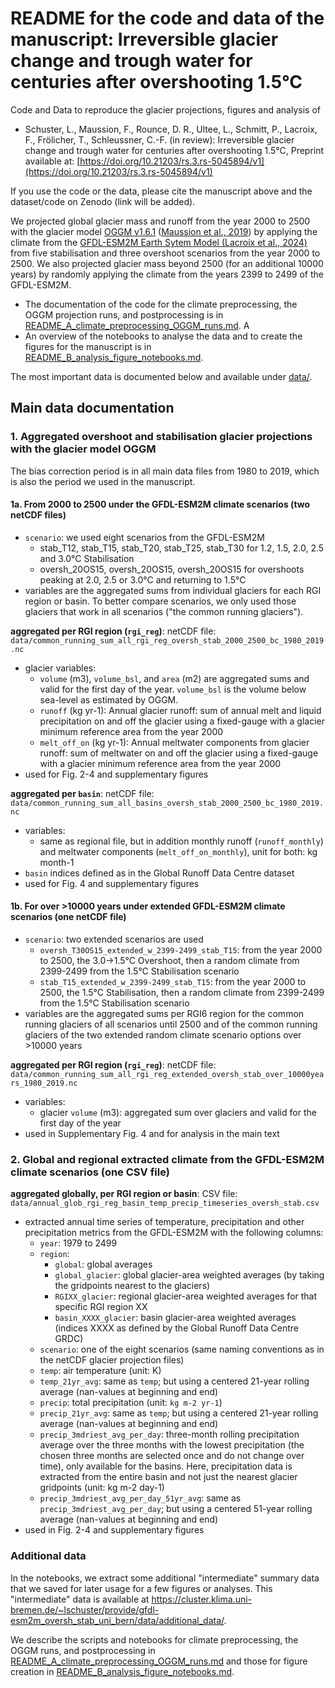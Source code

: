 # README for the code and data of the manuscript: Irreversible glacier change and trough water for centuries after overshooting 1.5°C

Code and Data to reproduce the glacier projections, figures and analysis of 
- Schuster, L., Maussion, F., Rounce, D. R., Ultee, L., Schmitt, P.,  Lacroix, F., Frölicher, T., Schleussner, C.-F. (in review): Irreversible glacier change and trough water for centuries after overshooting 1.5°C, Preprint available at: [https://doi.org/10.21203/rs.3.rs-5045894/v1](https://doi.org/10.21203/rs.3.rs-5045894/v1)

If you use the code or the data, please cite the manuscript above and the dataset/code on Zenodo (link will be added). 

We projected global glacier mass and runoff from the year 2000 to 2500 with the glacier model [OGGM v1.6.1](https://doi.org/10.5281/zenodo.8287580) ([Maussion et al., 2019](https://www.geosci-model-dev.net/12/909/2019/)) by applying the climate from the [GFDL-ESM2M Earth Sytem Model (Lacroix et al., 2024)](https://doi.org/10.1029/2024EF004862) from five stabilisation and three overshoot scenarios from the year 2000 to 2500. We also projected glacier mass beyond 2500 (for an additional 10000 years) by randomly applying the climate from the years 2399 to 2499 of the GFDL-ESM2M. 

- The documentation of the code for the climate preprocessing, the OGGM projection runs, and postprocessing is in [README_A_climate_preprocessing_OGGM_runs.md](README_A_climate_preprocessing_OGGM_runs.md). A
- An overview of the notebooks to analyse the data and to create the figures for the manuscript is in [README_B_analysis_figure_notebooks.md](README_B_analysis_figure_notebooks.md).


The most important data is documented below and available under [data/](data/).


## Main data documentation

### 1. Aggregated overshoot and stabilisation glacier projections with the glacier model OGGM

The bias correction period is in all main data files from 1980 to 2019, which is also the period we used in the manuscript.

#### 1a. From 2000 to 2500 under the GFDL-ESM2M climate scenarios (two netCDF files)

   - `scenario`: we used eight scenarios from the GFDL-ESM2M
       - stab_T12, stab_T15, stab_T20, stab_T25, stab_T30 for 1.2, 1.5, 2.0, 2.5 and 3.0°C Stabilisation 
       - oversh_20OS15, oversh_20OS15, oversh_20OS15 for overshoots peaking at 2.0, 2.5 or 3.0°C and returning to 1.5°C
   - variables are the aggregated sums from individual glaciers for each RGI region or basin. To better compare scenarios, we only used those glaciers that work in all scenarios ("the common running glaciers"). 
   
**aggregated per RGI region (`rgi_reg`)**: netCDF file: `data/common_running_sum_all_rgi_reg_oversh_stab_2000_2500_bc_1980_2019.nc`
   - glacier variables:
       - `volume` (m3), `volume_bsl`, and `area` (m2) are aggregated sums and valid for the first day of the year. `volume_bsl` is the volume below sea-level as estimated by OGGM.          
       - `runoff` (kg yr-1): Annual glacier runoff: sum of annual melt and liquid precipitation on and off the glacier using a fixed-gauge with a glacier minimum reference area from the year 2000 
       - `melt_off_on` (kg yr-1): Annual meltwater components from glacier runoff: sum of meltwater on and off the glacier using a fixed-gauge with a glacier minimum reference area from the year 2000
   - used for Fig. 2-4 and supplementary figures
   
**aggregated per `basin`**: netCDF file: `data/common_running_sum_all_basins_oversh_stab_2000_2500_bc_1980_2019.nc`
   - variables:
       - same as regional file, but in addition monthly runoff (`runoff_monthly`) and meltwater components (`melt_off_on_monthly`), unit for both: kg month-1
   - `basin` indices defined as in the Global Runoff Data Centre dataset
   - used for Fig. 4 and supplementary figures


####  1b. For over >10000 years under extended GFDL-ESM2M climate scenarios (one netCDF file)

- `scenario`: two extended scenarios are used
    - `oversh_T30OS15_extended_w_2399-2499_stab_T15`: from the year 2000 to 2500, the 3.0->1.5°C Overshoot, then a random climate from 2399-2499 from the 1.5°C Stabilisation scenario
    - `stab_T15_extended_w_2399-2499_stab_T15`:  from the year 2000 to 2500, the 1.5°C Stabilisation, then a random climate from 2399-2499 from the 1.5°C Stabilisation scenario
- variables are the aggregated sums per RGI6 region for the common running glaciers of all scenarios until 2500 and of the common running glaciers of the two extended random climate scenario options over >10000 years

**aggregated per RGI region (`rgi_reg`)**: netCDF file: `data/common_running_sum_all_rgi_reg_extended_oversh_stab_over_10000years_1980_2019.nc`
   - variables: 
       - glacier `volume` (m3):  aggregated sum over glaciers and valid for the first day of the year   
   - used in Supplementary Fig. 4 and for analysis in the main text 

### 2. Global and regional extracted climate from the GFDL-ESM2M climate scenarios (one CSV file)

**aggregated globally, per RGI region or basin**: CSV file: `data/annual_glob_rgi_reg_basin_temp_precip_timeseries_oversh_stab.csv` 
- extracted annual time series of temperature, precipitation and other precipitation metrics from the GFDL-ESM2M with the following columns:
    - `year`: 1979 to 2499
    - `region`: 
        - `global`: global averages
        - `global_glacier`: global glacier-area weighted averages (by taking the gridpoints nearest to the glaciers)
        - `RGIXX_glacier`: regional glacier-area weighted averages for that specific RGI region XX
        - `basin_XXXX_glacier`: basin glacier-area weighted averages (indices XXXX as defined by the Global Runoff Data Centre GRDC)
    - `scenario`: one of the eight scenarios  (same naming conventions as in the netCDF glacier projection files)
    - `temp`: air temperature (unit: K)
    - `temp_21yr_avg`: same as `temp`; but using a centered 21-year rolling average (nan-values at beginning and end)
    - `precip`: total precipitation (unit: `kg m-2 yr-1`)
    - `precip_21yr_avg`: same as `temp`; but using a centered 21-year rolling average (nan-values at beginning and end)
    - `precip_3mdriest_avg_per_day`: three-month rolling precipitation average over the three months with the lowest precipitation (the chosen three months are selected once and do not change over time), only available for the basins. Here, precipitation data is extracted from the entire basin and not just the nearest glacier gridpoints (unit: kg m-2 day-1)
    - `precip_3mdriest_avg_per_day_51yr_avg`: same as `precip_3mdriest_avg_per_day`; but using a centered 51-year rolling average (nan-values at beginning and end)
- used in Fig. 2-4 and supplementary figures


### Additional data

In the notebooks, we extract some additional  "intermediate" summary data that we saved for later usage for a few figures or analyses. This "intermediate" data is available at https://cluster.klima.uni-bremen.de/~lschuster/provide/gfdl-esm2m_oversh_stab_uni_bern/data/additional_data/. 

We describe the scripts and notebooks for climate preprocessing, the OGGM runs, and postprocessing in [README_A_climate_preprocessing_OGGM_runs.md](README_A_climate_preprocessing_OGGM_runs.md) and those for figure creation in [README_B_analysis_figure_notebooks.md](README_B_analysis_figure_notebooks.md).

